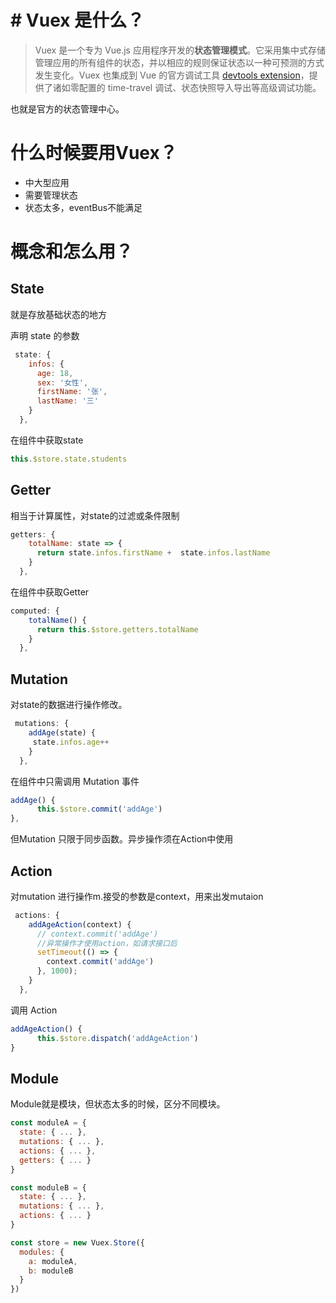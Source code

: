 # #  Vuex 是什么？

>Vuex 是一个专为 Vue.js 应用程序开发的**状态管理模式**。它采用集中式存储管理应用的所有组件的状态，并以相应的规则保证状态以一种可预测的方式发生变化。Vuex 也集成到 Vue 的官方调试工具 [devtools extension](https://github.com/vuejs/vue-devtools)，提供了诸如零配置的 time-travel 调试、状态快照导入导出等高级调试功能。



也就是官方的状态管理中心。

# 什么时候要用Vuex？

- 中大型应用
- 需要管理状态
- 状态太多，eventBus不能满足



# 概念和怎么用？

##  State

就是存放基础状态的地方

声明 state 的参数

```js
 state: {
    infos: {
      age: 18,
      sex: '女性',
      firstName: '张',
      lastName: '三'
    }
  },
```

在组件中获取state

```js
this.$store.state.students
```

## Getter

相当于计算属性，对state的过滤或条件限制

```js
getters: {
    totalName: state => {
      return state.infos.firstName +  state.infos.lastName
    }
  },
```

在组件中获取Getter

```js
computed: {
    totalName() {
      return this.$store.getters.totalName
    }
  },
```

## Mutation

对state的数据进行操作修改。

```js
 mutations: {
    addAge(state) {
     state.infos.age++
    }
  },
```

在组件中只需调用 Mutation 事件

```js
addAge() {
      this.$store.commit('addAge')
},
```

但Mutation 只限于同步函数。异步操作须在Action中使用

## Action

对mutation 进行操作m.接受的参数是context，用来出发mutaion

```js
 actions: {
    addAgeAction(context) {
      // context.commit('addAge')
      //异常操作才使用action，如请求接口后
      setTimeout(() => {
        context.commit('addAge')
      }, 1000);
    }
  },
```

调用 Action

```js
addAgeAction() {
      this.$store.dispatch('addAgeAction')
}
```

## Module

Module就是模块，但状态太多的时候，区分不同模块。

```js
const moduleA = {
  state: { ... },
  mutations: { ... },
  actions: { ... },
  getters: { ... }
}

const moduleB = {
  state: { ... },
  mutations: { ... },
  actions: { ... }
}

const store = new Vuex.Store({
  modules: {
    a: moduleA,
    b: moduleB
  }
})

```

